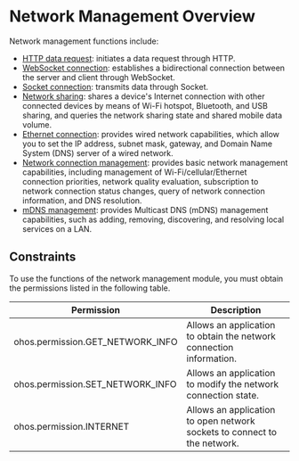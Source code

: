 # Network Management Overview

Network management functions include:

- [HTTP data request](http-request.md): initiates a data request through HTTP.
- [WebSocket connection](websocket-connection.md): establishes a bidirectional connection between the server and client through WebSocket.
- [Socket connection](socket-connection.md): transmits data through Socket.
- [Network sharing](net-sharing.md): shares a device's Internet connection with other connected devices by means of Wi-Fi hotspot, Bluetooth, and USB sharing, and queries the network sharing state and shared mobile data volume.
- [Ethernet connection](net-ethernet.md): provides wired network capabilities, which allow you to set the IP address, subnet mask, gateway, and Domain Name System (DNS) server of a wired network.
- [Network connection management](net-connection-manager.md): provides basic network management capabilities, including management of Wi-Fi/cellular/Ethernet connection priorities, network quality evaluation, subscription to network connection status changes, query of network connection information, and DNS resolution.
- [mDNS management](net-mdns.md): provides Multicast DNS (mDNS) management capabilities, such as adding, removing, discovering, and resolving local services on a LAN.

## Constraints

To use the functions of the network management module, you must obtain the permissions listed in the following table.

| Permission                          | Description                                  |
| -------------------------------- | -------------------------------------- |
| ohos.permission.GET_NETWORK_INFO | Allows an application to obtain the network connection information.                    |
| ohos.permission.SET_NETWORK_INFO | Allows an application to modify the network connection state.                    |
| ohos.permission.INTERNET         | Allows an application to open network sockets to connect to the network.|
